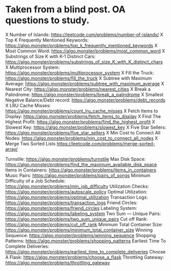 # Taken from a blind post. OA questions to study.

X Number of Islands: https://leetcode.com/problems/number-of-islands/
X Top K Frequently Mentioned Keywords: https://algo.monster/problems/top_k_frequently_mentioned_keywords
X Most Common Word: https://algo.monster/problems/most_common_word
X Substrings of Size K with K-1 Distinct Cars: https://algo.monster/problems/substrings_of_size_K_with_K_distinct_chars
X Multiprocessor System: https://algo.monster/problems/multiprocessor_system
X Fill the Truck: https://algo.monster/problems/fill_the_truck
X Subtree with Maximum Average: https://algo.monster/problems/subtree_with_maximum_average
X Nearest City: https://algo.monster/problems/nearest_cities
X Break a Palindrome: https://algo.monster/problems/break_a_palindrome
X Smallest Negative Balance/Debt record: https://algo.monster/problems/debt_records
X LRU Cache Misses: https://algo.monster/problems/count_lru_cache_misses
X Fetch Items to Display: https://algo.monster/problems/fetch_items_to_display
X Find The Highest Profit: https://algo.monster/problems/find_the_highest_profit
X Slowest Key: https://algo.monster/problems/slowest_key
X Five Star Sellers: https://algo.monster/problems/five_star_sellers
X Min Cost to Connect All Nodes: https://algo.monster/problems/min_cost_to_connect_all_nodes
X Merge Two Sorted Lists https://leetcode.com/problems/merge-sorted-array/

Turnstile: https://algo.monster/problems/turnstile
Max Disk Space: https://algo.monster/problems/find_the_maximum_available_disk_space
Items in Containers: https://algo.monster/problems/items_in_containers
Music Pairs: https://algo.monster/problems/pairs_of_songs
Minimum Difficulty of a Job Schedule: https://algo.monster/problems/min_job_difficulty
Utilization Checks: https://algo.monster/problems/autoscale_policy
Optimal Utilization: https://algo.monster/problems/optimal_utilization
Transaction Logs: https://algo.monster/problems/transaction_logs
Friend Circles: https://algo.monster/problems/friend_circles
Labeling System: https://algo.monster/problems/labeling_system
Two Sum — Unique Pairs: https://algo.monster/problems/two_sum_unique_pairs
Cut off Rank: https://algo.monster/problems/cut_off_rank
Minimum Total Container Size: https://algo.monster/problems/minimum_total_container_size
Winning Sequence: https://algo.monster/problems/winning_sequence
Shopping Patterns: https://algo.monster/problems/shopping_patterns
Earliest Time To Complete Deliveries: https://algo.monster/problems/earliest_time_to_complete_deliveries
Choose A Flask: https://algo.monster/problems/choose_a_flask
Throttling Gateway: https://algo.monster/problems/throttling_gateway